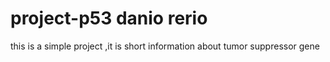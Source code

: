 # project-p53 danio rerio
this is a simple project  ,it is short information about tumor suppressor gene
